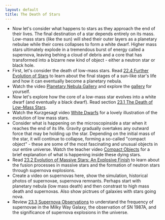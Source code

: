 ```yaml
---
layout: default
title: The Death of Stars
---
```


- Now let's consider what happens to stars as they approach the end of their lives. The final destination of a star depends entirely on its mass. Low-mass stars (like the sun) will shed their outer layers as a planetary nebulae while their cores collapses to form a white dwarf. Higher mass stars ultimately explode in a tremendous burst of energy called a supernova, leaving behing a cloud of debris and a core that has transformed into a bizarre new kind of object - either a neutron star or black hole.
- First, let's consider the death of low-mass stars. Read [22.4 Further Evolution of Stars](https://openstax.org/books/astronomy-2e/pages/22-4-further-evolution-of-stars) to learn about the final stages of a sun-like star's life and how it can eventually become a planetary nebula.
- Watch the video [Planetary Nebula Gallery](https://youtu.be/YxAR_a0mfiQ) and explore the [gallery](https://docs.google.com/presentation/d/e/2PACX-1vS63wkDLMXL49VV7ZCUYL18TkqYHuT9bIYSPph1AG_V8HZSych53_-A0D8WYJmWU6Llh91Y1KQcuViW/pub?start=true&loop=false&delayms=3000) for yourself. 
- Now let's explore how the core of a low-mass star evolves into a white dwarf (and eventually a black dwarf). Read section [23.1 The Death of Low-Mass Stars](https://openstax.org/books/astronomy-2e/pages/23-1-the-death-of-low-mass-stars).
- Watch the Kurzgesagt video [White Dwarfs](https://youtu.be/qsN1LglrX9s?si=kfuVyYlm8CtRLIZE) for a lovely illustration of the evolution of low mass stars. 
- Consider what is happening on the microscopinside a star when it reaches the end of its life. Gravity gradually overtakes any outward force that may be holding up the star. Depending on the initial mass of the star, it will continue to collapse, forming a so-called "compact object" - these are some of the most fascinating and unusual objects in our entire universe. Watch the teacher video [Compact Objects](https://www.youtube.com/watch?v=F32m8k7Tihs) for a brief explanation of what is happening inside these dying stars. 
- Read [23.2 Evolution of Massive Stars: An Explosive Finish](https://openstax.org/books/astronomy-2e/pages/23-2-evolution-of-massive-stars-an-explosive-finish) to learn about the fusion processes in massive stars and the formation of neutron stars through supernova explosions.
- Create a video on supernovas here, show the simulation, historical photos of supernovae, supernova remnants. Perhaps start with planetary nebula (low mass death) and then constrast to high mass death and supernovas. Also show pictrues of galaxies with stars going nova.
- Review [23.3 Supernova Observations](https://openstax.org/books/astronomy-2e/pages/23-3-supernova-observations) to understand the frequency of supernovae in the Milky Way Galaxy, the observation of SN 1987A, and the significance of supernova explosions in the universe.

